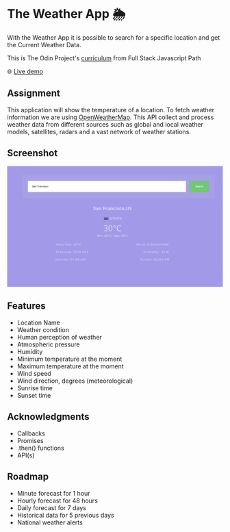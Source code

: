# The Weather App 🌦️

With the Weather App it is possible to search for a specific location and get the Current Weather Data.

This is The Odin Project's [curriculum](https://www.theodinproject.com/paths/full-stack-javascript/courses/javascript/lessons/weather-app) from Full Stack Javascript Path

:globe_with_meridians: [Live demo](https://htmlpreview.github.io/?https://github.com/Jess2D/theodinproject-weather-app/blob/master/dist/index.html)

## Assignment

This application will show the temperature of a location. To fetch weather information we are using [OpenWeatherMap](https://openweathermap.org/current). This API collect and process weather data from different sources such as global and local weather models, satellites, radars and a vast network of weather stations.

## Screenshot

![Screenshot](https://github.com/Jess2D/theodinproject-weather-app/blob/master/public/img/Screnshot.PNG)

## Features

- Location Name
- Weather condition
- Human perception of weather
- Atmospheric pressure
- Humidity
- Minimum temperature at the moment
- Maximum temperature at the moment
- Wind speed
- Wind direction, degrees (meteorological)
- Sunrise time
- Sunset time

## Acknowledgments

- Callbacks
- Promises
- .then() functions
- API(s)

## Roadmap

- Minute forecast for 1 hour
- Hourly forecast for 48 hours
- Daily forecast for 7 days
- Historical data for 5 previous days
- National weather alerts

